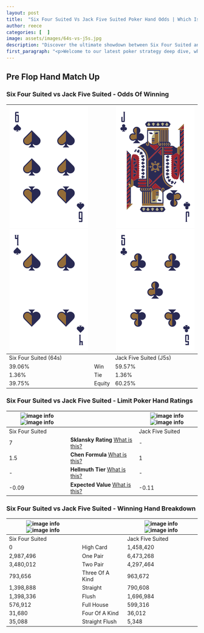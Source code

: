 ```yaml
---
layout: post
title:  "Six Four Suited Vs Jack Five Suited Poker Hand Odds | Which Is The Better Hand In Poker? A Complete Guide"
author: reece
categories: [  ]
image: assets/images/64s-vs-j5s.jpg
description: "Discover the ultimate showdown between Six Four Suited and Jack Five Suited in poker! Uncover the odds, strategies, and scenarios where one hand triumphs over the other. Get ready to up your poker game with this thrilling analysis."
first_paragraph: "<p>Welcome to our latest poker strategy deep dive, where we're pitting two distinct hands against each other in a high-stakes showdown: Six Four Suited vs Jack Five Suited.</p><p>In the dynamic world of poker, every decision counts, and knowing which hand holds the upper hand is key to your success at the table.</p><p>In this article, we'll dissect these two hands, explore the scenarios where one dominates the other, and equip you with the knowledge to make strategic choices that can tip the odds in your favor.</p><p>Get ready to unravel the intriguing dynamics of these poker hands and elevate your game to new heights.</p>"
---
```




[comment]: # (sp0)

## Pre Flop Hand Match Up

<div class="table hand-ratings" markdown="1"> 



### Six Four Suited vs Jack Five Suited - Odds Of Winning


    
| ![image info](assets/images/hand1/6.png) ![image info](assets/images/hand1/4.png) |  | ![image info](assets/images/hand2/j.png) ![image info](assets/images/hand2/5.png) |
| -------- | -------- | -------- |
| Six Four Suited (64s) |  | Jack Five Suited (J5s) |
| 39.06% | Win | 59.57% |
| 1.36% | Tie | 1.36% |
| 39.75% | Equity | 60.25% |




[comment]: # (sp1)



### Six Four Suited vs Jack Five Suited - Limit Poker Hand Ratings


    
| ![image info](https://www.riverpairs.com/assets/images/hand1/6.png) ![image info](https://www.riverpairs.com/assets/images/hand1/4.png) |  | ![image info](https://www.riverpairs.com/assets/images/hand2/j.png) ![image info](https://www.riverpairs.com/assets/images/hand2/5.png) |
| -------- | -------- | -------- |
| Six Four Suited |  | Jack Five Suited |
| 7 | **Sklansky Rating** [What is this?](/sklansky-rating-explained) | - |
| 1.5 | **Chen Formula** [What is this?](/chen-formula-explained) | 1 |
| - | **Hellmuth Tier** [What is this?](/Hellmuth-tier-explained) | - |
| -0.09 | **Expected Value** [What is this?](/expected-value-explained) | -0.11 |




[comment]: # (sp2)



### Six Four Suited vs Jack Five Suited - Winning Hand Breakdown


    
| ![image info](https://www.riverpairs.com/assets/images/hand1/6.png) ![image info](https://www.riverpairs.com/assets/images/hand1/4.png) |  | ![image info](https://www.riverpairs.com/assets/images/hand2/j.png) ![image info](https://www.riverpairs.com/assets/images/hand2/5.png) |
| -------- | -------- | -------- |
| Six Four Suited |  | Jack Five Suited |
| 0 | High Card | 1,458,420 |
| 2,987,496 | One Pair | 6,473,268 |
| 3,480,012 | Two Pair | 4,297,464 |
| 793,656 | Three Of A Kind | 963,672 |
| 1,398,888 | Straight | 790,608 |
| 1,398,336 | Flush | 1,696,984 |
| 576,912 | Full House | 599,316 |
| 31,680 | Four Of A Kind | 36,012 |
| 35,088 | Straight Flush | 5,348 |




[comment]: # (sp3)



</div>

[comment]: # (sp4)



[comment]: # (sp5)

